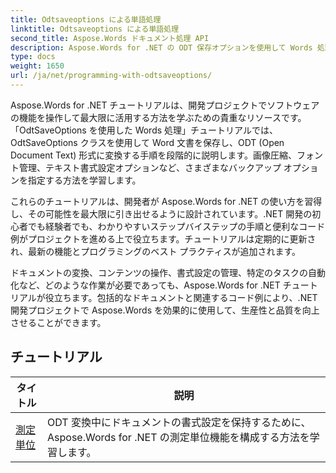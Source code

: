 ```yaml
---
title: Odtsaveoptions による単語処理
linktitle: Odtsaveoptions による単語処理
second_title: Aspose.Words ドキュメント処理 API
description: Aspose.Words for .NET の ODT 保存オプションを使用して Words 処理を学習します。Word 文書を ODT 形式で保存するためのサンプル コードを含む詳細なチュートリアルです。
type: docs
weight: 1650
url: /ja/net/programming-with-odtsaveoptions/
---
```

Aspose.Words for .NET チュートリアルは、開発プロジェクトでソフトウェアの機能を操作して最大限に活用する方法を学ぶための貴重なリソースです。「OdtSaveOptions を使用した Words 処理」チュートリアルでは、OdtSaveOptions クラスを使用して Word 文書を保存し、ODT (Open Document Text) 形式に変換する手順を段階的に説明します。画像圧縮、フォント管理、テキスト書式設定オプションなど、さまざまなバックアップ オプションを指定する方法を学習します。

これらのチュートリアルは、開発者が Aspose.Words for .NET の使い方を習得し、その可能性を最大限に引き出せるように設計されています。.NET 開発の初心者でも経験者でも、わかりやすいステップバイステップの手順と便利なコード例がプロジェクトを進める上で役立ちます。チュートリアルは定期的に更新され、最新の機能とプログラミングのベスト プラクティスが追加されます。

ドキュメントの変換、コンテンツの操作、書式設定の管理、特定のタスクの自動化など、どのような作業が必要であっても、Aspose.Words for .NET チュートリアルが役立ちます。包括的なドキュメントと関連するコード例により、.NET 開発プロジェクトで Aspose.Words を効果的に使用して、生産性と品質を向上させることができます。

 ## チュートリアル
| タイトル | 説明 |
| --- | --- |
| [測定単位](./measure-unit/) | ODT 変換中にドキュメントの書式設定を保持するために、Aspose.Words for .NET の測定単位機能を構成する方法を学習します。 |